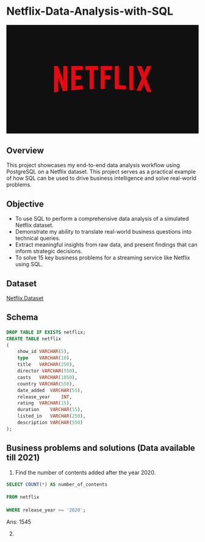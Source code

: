 # Netflix-Data-Analysis-with-SQL

![netflix.logo](https://github.com/senguptariya38-ux/Netflix-Data-Analysis-with-SQL/blob/main/netflix.logo.jpg)

## Overview

This project showcases my end-to-end data analysis workflow using PostgreSQL on a Netflix dataset. This project serves as a practical example of how SQL can be used to drive business intelligence and solve real-world problems.

## Objective 

* To use SQL to perform a comprehensive data analysis of a simulated Netflix dataset. 
* Demonstrate my ability to translate real-world business questions into technical queries.
* Extract meaningful insights from raw data, and present findings that can inform strategic decisions. 
* To solve 15 key business problems for a streaming service like Netflix using SQL.

## Dataset

[Netflix.Dataset](https://www.kaggle.com/datasets/shivamb/netflix-shows?resource=download)

## Schema

```sql
DROP TABLE IF EXISTS netflix;
CREATE TABLE netflix
(
	show_id	VARCHAR(5),
	type    VARCHAR(10),
	title	VARCHAR(250),
	director VARCHAR(550),
	casts	VARCHAR(1050),
	country	VARCHAR(550),
	date_added	VARCHAR(55),
	release_year	INT,
	rating	VARCHAR(15),
	duration	VARCHAR(15),
	listed_in	VARCHAR(250),
	description VARCHAR(550)
);
```

## Business problems and solutions (Data available till 2021)

1. Find the number of contents added after the year 2020.

```sql
SELECT COUNT(*) AS number_of_contents

FROM netflix

WHERE release_year >= '2020';
```
Ans: 1545 

2. 
